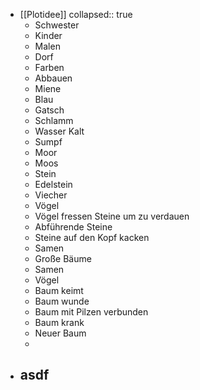 - [[Plotidee]]
  collapsed:: true
	- Schwester
	- Kinder
	- Malen
	- Dorf
	- Farben
	- Abbauen
	- Miene
	- Blau
	- Gatsch
	- Schlamm
	- Wasser Kalt
	- Sumpf
	- Moor
	- Moos
	- Stein
	- Edelstein
	- Viecher
	- Vögel
	- Vögel fressen Steine um zu verdauen
	- Abführende Steine
	- Steine auf den Kopf kacken
	- Samen
	- Große Bäume
	- Samen
	- Vögel
	- Baum keimt
	- Baum wunde
	- Baum mit Pilzen verbunden
	- Baum krank
	- Neuer Baum
	-
- asdf
	-